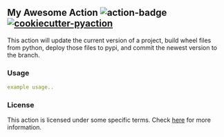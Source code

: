 ## My Awesome Action <img alt="action-badge" src="https://img.shields.io/badge/My Awesome Action-white?logo=github-actions&label=GitHub%20Action&labelColor=white&color=0064D7"> <a href="https://github.com/lnxpy/cookiecutter-pyaction"><img alt="cookiecutter-pyaction" src="https://img.shields.io/badge/cookiecutter--pyaction-white?logo=cookiecutter&label=Made%20with&labelColor=white&color=0064D7"></a>

This action will update the current version of a project, build wheel files from python, deploy those files to pypi, and commit the newest version to the branch.

### Usage
```yml
example usage..
```

### License
This action is licensed under some specific terms. Check [here](LICENSE) for more information.

